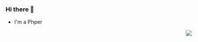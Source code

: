 ### Hi there 👋

- I'm a Phper

<img align="right" src="https://github-readme-stats.vercel.app/api?username=Aroad233&show_icons=true&icon_color=CE1D2D&text_color=718096&bg_color=ffffff&hide_title=true" />
<!--
**Aroad233/Aroad233** is a ✨ _special_ ✨ repository because its `README.md` (this file) appears on your GitHub profile.

Here are some ideas to get you started:

- 🔭 I’m currently working on ...
- 🌱 I’m currently learning ...
- 👯 I’m looking to collaborate on ...
- 🤔 I’m looking for help with ...
- 💬 Ask me about ...
- 📫 How to reach me: ...
- 😄 Pronouns: ...
- ⚡ Fun fact: ...
-->
